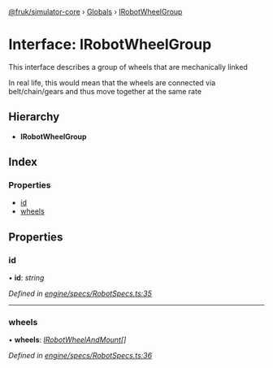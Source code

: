 [@fruk/simulator-core](../README.md) › [Globals](../globals.md) › [IRobotWheelGroup](irobotwheelgroup.md)

# Interface: IRobotWheelGroup

This interface describes a group of wheels that are mechanically linked

In real life, this would mean that the wheels are connected via belt/chain/gears
and thus move together at the same rate

## Hierarchy

* **IRobotWheelGroup**

## Index

### Properties

* [id](irobotwheelgroup.md#id)
* [wheels](irobotwheelgroup.md#wheels)

## Properties

###  id

• **id**: *string*

*Defined in [engine/specs/RobotSpecs.ts:35](https://github.com/zhiquanyeo/SimulatorCore/blob/f1bf202/src/engine/specs/RobotSpecs.ts#L35)*

___

###  wheels

• **wheels**: *[IRobotWheelAndMount](irobotwheelandmount.md)[]*

*Defined in [engine/specs/RobotSpecs.ts:36](https://github.com/zhiquanyeo/SimulatorCore/blob/f1bf202/src/engine/specs/RobotSpecs.ts#L36)*
